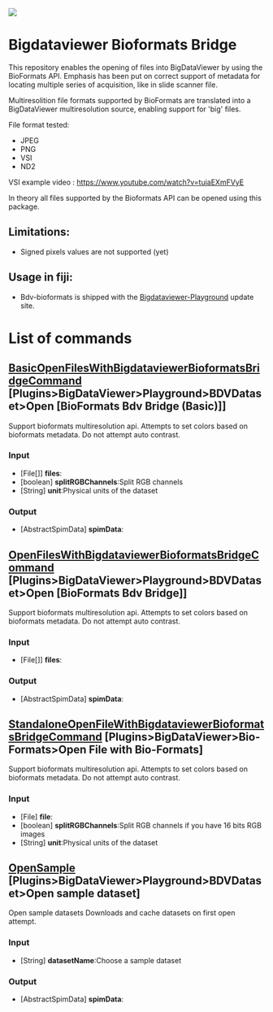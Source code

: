 [![](https://travis-ci.com/BIOP/bigdataviewer-bioformats.svg?branch=master)](https://travis-ci.com/BIOP/bigdataviewer-bioformats)

# Bigdataviewer Bioformats Bridge 

This repository enables the opening of files into BigDataViewer by using the BioFormats API.
Emphasis has been put on correct support of metadata for locating multiple series of acquisition, like in slide scanner file.

Multiresolition file formats supported by BioFormats are translated into a BigDataViewer multiresolution source, enabling support for 'big' files.

File format tested:
* JPEG
* PNG
* VSI
* ND2

VSI example video : https://www.youtube.com/watch?v=tuiaEXmFVyE

In theory all files supported by the Bioformats API can be opened using this package.

## Limitations:
* Signed pixels values are not supported (yet)

## Usage in fiji:
* Bdv-bioformats is shipped with the [Bigdataviewer-Playground](https://imagej.github.io/plugins/bdv/playground) update site.

# List of commands

## [BasicOpenFilesWithBigdataviewerBioformatsBridgeCommand](https://github.com/BIOP/bigdataviewer-bioformats/tree/master/src/main/java/ch/epfl/biop/bdv/bioformats/command/BasicOpenFilesWithBigdataviewerBioformatsBridgeCommand.java) [Plugins>BigDataViewer>Playground>BDVDataset>Open [BioFormats Bdv Bridge (Basic)]]
Support bioformats multiresolution api. Attempts to set colors based on bioformats metadata. Do not attempt auto contrast.
### Input
* [File[]] **files**:
* [boolean] **splitRGBChannels**:Split RGB channels
* [String] **unit**:Physical units of the dataset
### Output
* [AbstractSpimData] **spimData**:


## [OpenFilesWithBigdataviewerBioformatsBridgeCommand](https://github.com/BIOP/bigdataviewer-bioformats/tree/master/src/main/java/ch/epfl/biop/bdv/bioformats/command/OpenFilesWithBigdataviewerBioformatsBridgeCommand.java) [Plugins>BigDataViewer>Playground>BDVDataset>Open [BioFormats Bdv Bridge]]
Support bioformats multiresolution api. Attempts to set colors based on bioformats metadata. Do not attempt auto contrast.
### Input
* [File[]] **files**:
### Output
* [AbstractSpimData] **spimData**:


## [StandaloneOpenFileWithBigdataviewerBioformatsBridgeCommand](https://github.com/BIOP/bigdataviewer-bioformats/tree/master/src/main/java/ch/epfl/biop/bdv/bioformats/command/StandaloneOpenFileWithBigdataviewerBioformatsBridgeCommand.java) [Plugins>BigDataViewer>Bio-Formats>Open File with Bio-Formats]
Support bioformats multiresolution api. Attempts to set colors based on bioformats metadata. Do not attempt auto contrast.
### Input
* [File] **file**:
* [boolean] **splitRGBChannels**:Split RGB channels if you have 16 bits RGB images
* [String] **unit**:Physical units of the dataset


## [OpenSample](https://github.com/BIOP/bigdataviewer-bioformats/tree/master/src/main/java/ch/epfl/biop/bdv/bioformats/samples/OpenSample.java) [Plugins>BigDataViewer>Playground>BDVDataset>Open sample dataset]
Open sample datasets
Downloads and cache datasets on first open attempt.
### Input
* [String] **datasetName**:Choose a sample dataset
### Output
* [AbstractSpimData] **spimData**:


